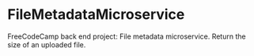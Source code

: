 # FileMetadataMicroservice
FreeCodeCamp back end project: File metadata microservice. Return the size of an uploaded file.
